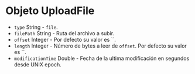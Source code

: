 # Objeto UploadFile

* `type` String - `file`.
* `filePath` String - Ruta del archivo a subir.
* `offset` Integer - Por defecto su valor es ``.
* `length` Integer - Número de bytes a leer de `offset`. Por defecto su valor es ``.
* `modificationTime` Double - Fecha de la ultima modificación en segundos desde UNIX epoch.